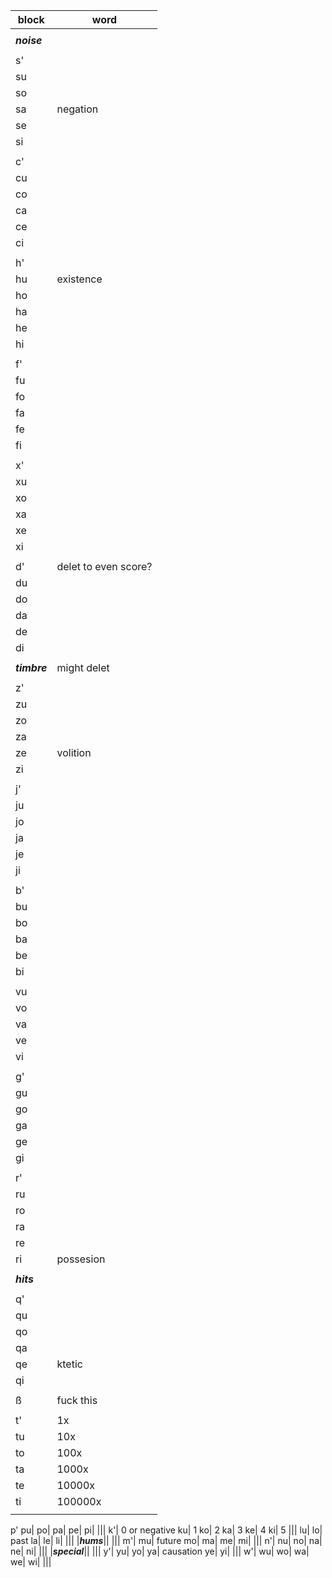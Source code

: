 block|word
|-|-|
|||
|***noise***||
|||
s'|
su|
so|
sa| negation
se|
si|
|||
c'|
cu|
co|
ca|
ce|
ci| 
|||
h'|
hu| existence
ho|
ha|
he|
hi|
|||
f'|
fu|
fo|
fa|
fe|
fi| 
|||
x'|
xu|
xo|
xa|
xe|
xi|
|||
d'| delet to even score?
du|
do|
da|
de|
di|
|||
|***timbre***|might delet|
|||
z'|
zu|
zo|
za|
ze| volition
zi|
|||
j'|
ju|
jo|
ja|
je|
ji|
|||
b'|
bu|
bo|
ba|
be|
bi|
|||
vu|
vo|
va|
ve|
vi|
|||
g'|
gu|
go|
ga|
ge|
gi|
|||
r'|
ru|
ro|
ra|
re|
ri| possesion
|||
|***hits***||
|||
q'|
qu|
qo|
qa|
qe| ktetic
qi|
|||
ß|fuck this
|||
t'| 1x 
tu| 10x
to| 100x
ta| 1000x
te| 10000x
ti| 100000x
|||
p'
pu|
po|
pa|
pe|
pi|
|||
k'| 0 or negative
ku| 1
ko| 2
ka| 3
ke| 4
ki| 5
|||
lu|
lo| past
la|
le|
li|
|||
|***hums***||
|||
m'|
mu| future
mo|
ma|
me|
mi|
|||
n'|
nu|
no|
na|
ne|
ni|
|||
|***special***||
|||
y'|
yu|
yo|
ya| causation
ye|
yi|
|||
w'|
wu|
wo|
wa|
we|
wi|
|||
